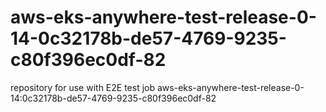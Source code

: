 # aws-eks-anywhere-test-release-0-14-0c32178b-de57-4769-9235-c80f396ec0df-82
repository for use with E2E test job aws-eks-anywhere-test-release-0-14:0c32178b-de57-4769-9235-c80f396ec0df-82
